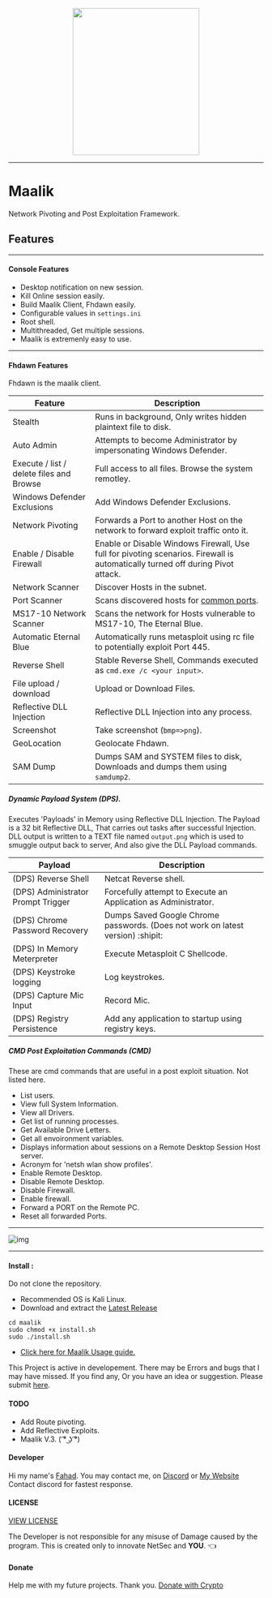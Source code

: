 <p align = "center">
  <img src="https://github.com/quantumcored/maalik/raw/master/maaliklogo.png" height = "290" width = "250">
  </p>

---

# Maalik
Network Pivoting and Post Exploitation Framework.

## Features
---

#### Console Features

- Desktop notification on new session.
- Kill Online session easily.
- Build Maalik Client, Fhdawn easily.
- Configurable values in ``settings.ini`` 
- Root shell.
- Multithreaded, Get multiple sessions.
- Maalik is extremenly easy to use.

---
#### Fhdawn Features
Fhdawn is the maalik client.

Feature | Description
--------|-------------
Stealth | Runs in background, Only writes hidden plaintext file to disk.
Auto Admin | Attempts to become Administrator by impersonating Windows Defender.
Execute / list / delete files and Browse | Full access to all files. Browse the system remotley.
Windows Defender Exclusions | Add Windows Defender Exclusions.
Network Pivoting | Forwards a Port to another Host on the network to forward exploit traffic onto it.
Enable / Disable Firewall | Enable or Disable Windows Firewall, Use full for pivoting scenarios. Firewall is automatically turned off during Pivot attack.
Network Scanner | Discover Hosts in the subnet.
Port Scanner | Scans discovered hosts for [common ports](https://github.com/quantumcored/maalik/blob/master/common_ports).
MS17-10 Network Scanner | Scans the network for Hosts vulnerable to MS17-10, The Eternal Blue.
Automatic Eternal Blue | Automatically runs metasploit using rc file to potentially exploit Port 445.
Reverse Shell | Stable Reverse Shell, Commands executed as ``cmd.exe /c <your input>``.
File upload / download | Upload or Download Files.
Reflective DLL Injection | Reflective DLL Injection into any process.
Screenshot | Take screenshot (``bmp=>png``).
GeoLocation | Geolocate Fhdawn.
SAM Dump | Dumps SAM and SYSTEM files to disk, Downloads and dumps them using ``samdump2``.


##### Dynamic Payload System (DPS). 
Executes 'Payloads' in Memory using Reflective DLL Injection.
The Payload is a 32 bit Reflective DLL, That carries out tasks after successful Injection.
DLL output is written to a TEXT file named ``output.png`` which is used to smuggle output back to server, And also give the DLL Payload commands.

Payload | Description
--------|------------
(DPS) Reverse Shell | Netcat Reverse shell.
(DPS) Administrator Prompt Trigger | Forcefully attempt to Execute an Application as Administrator.
(DPS) Chrome Password Recovery | Dumps Saved Google Chrome passwords. (Does not work on latest version) :shipit:
(DPS) In Memory Meterpreter | Execute Metasploit C Shellcode.
(DPS) Keystroke logging | Log keystrokes.
(DPS) Capture Mic Input | Record Mic.
(DPS) Registry Persistence | Add any application to startup using registry keys.

##### CMD Post Exploitation Commands (CMD)
These are cmd commands that are useful in a post exploit situation. Not listed here.
- List users.
- View full System Information.
- View all Drivers.
- Get list of running processes.
- Get Available Drive Letters.
- Get all envoironment variables.
- Displays information about sessions on a Remote Desktop Session Host server.
- Acronym for 'netsh wlan show profiles'.
- Enable Remote Desktop.
- Disable Remote Desktop.
- Disable Firewall.
- Enable firewall.
- Forward a PORT on the Remote PC.
- Reset all forwarded Ports.

---

![img](https://github.com/quantumcored/maalik/raw/master/maalikp.png)

---

#### Install : 
Do not clone the repository.
- Recommended OS is Kali Linux.
- Download and extract the [Latest Release](https://github.com/quantumcored/maalik/releases/)
```
cd maalik
sudo chmod +x install.sh
sudo ./install.sh
```
- [Click here for Maalik Usage guide.](https://netsec.quantumcored.com/index.php/2020/09/21/maalik-framework/)

This Project is active in developement. There may be Errors and bugs that I may have missed. If you find any, Or you have an idea or suggestion. Please submit [here](https://github.com/quantumcored/maalik/issues).

#### TODO 
- Add Route pivoting.
- Add Reflective Exploits.
- Maalik V.3. ( ͡° ͜ʖ ͡°)
#### Developer
Hi my name's [Fahad](https://github.com/quantumcore).
You may contact me, on [Discord](https://discordapp.com/invite/8snh7nx) or [My Website](https://quantumcored.com/)
Contact discord for fastest response.

#### LICENSE
[VIEW LICENSE](https://github.com/quantumcored/maalik/blob/master/LICENSE) 

The Developer is not responsible for any misuse of Damage caused by the program. This is created only to innovate NetSec and **YOU**. :point_left:

#### Donate
Help me with my future projects. Thank you.
[Donate with Crypto](https://commerce.coinbase.com/checkout/cebcb394-f73e-4990-98b9-b3fdd852358f)
